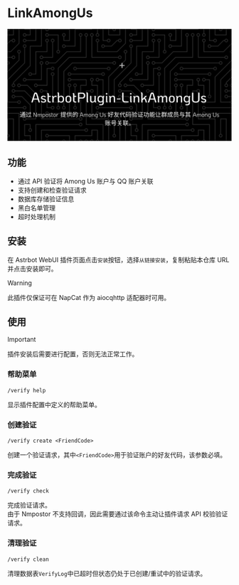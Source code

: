 # LinkAmongUs

![](Asset/header-dark.svg)

## 功能

- 通过 API 验证将 Among Us 账户与 QQ 账户关联
- 支持创建和检查验证请求
- 数据库存储验证信息
- 黑白名单管理
- 超时处理机制

## 安装

在 Astrbot WebUI 插件页面点击`安装`按钮，选择`从链接安装`，复制粘贴本仓库 URL 并点击安装即可。

> [!Warning]
> 此插件仅保证可在 NapCat 作为 aiocqhttp 适配器时可用。

## 使用

> [!important]
> 插件安装后需要进行配置，否则无法正常工作。

### 帮助菜单

```
/verify help
```
显示插件配置中定义的帮助菜单。

### 创建验证

```
/verify create <FriendCode>
```
创建一个验证请求，其中`<FriendCode>`用于验证账户的好友代码，该参数必填。

### 完成验证

```
/verify check
```
完成验证请求。\
由于 Nmpostor 不支持回调，因此需要通过该命令主动让插件请求 API 校验验证请求。

### 清理验证

```
/verify clean
```
清理数据表`VerifyLog`中已超时但状态仍处于已创建/重试中的验证请求。